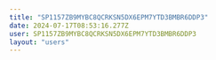 ```yaml
---
title: "SP1157ZB9MYBC8QCRKSN5DX6EPM7YTD3BMBR6DDP3"
date: 2024-07-17T08:53:16.277Z
user: SP1157ZB9MYBC8QCRKSN5DX6EPM7YTD3BMBR6DDP3
layout: "users"
---
```

    